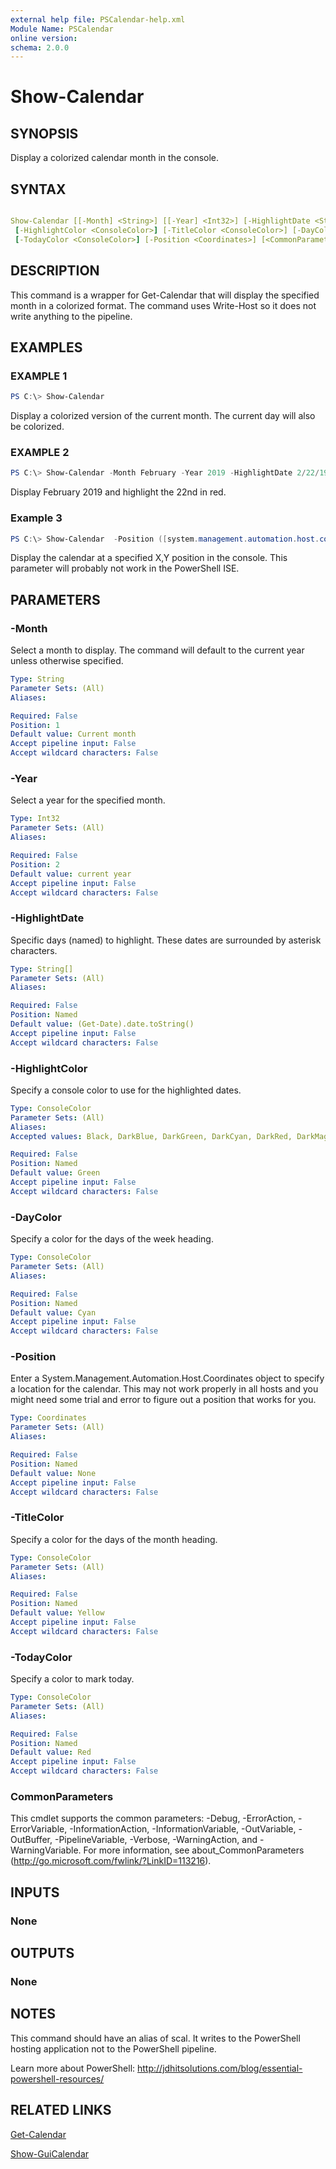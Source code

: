 ```yaml
---
external help file: PSCalendar-help.xml
Module Name: PSCalendar
online version:
schema: 2.0.0
---
```


# Show-Calendar

## SYNOPSIS

Display a colorized calendar month in the console.

## SYNTAX

```yaml

Show-Calendar [[-Month] <String>] [[-Year] <Int32>] [-HighlightDate <String[]>]
 [-HighlightColor <ConsoleColor>] [-TitleColor <ConsoleColor>] [-DayColor <ConsoleColor>]
 [-TodayColor <ConsoleColor>] [-Position <Coordinates>] [<CommonParameters>]
```

## DESCRIPTION

This command is a wrapper for Get-Calendar that will display the specified month in a colorized format. The command uses Write-Host so it does not write anything to the pipeline.

## EXAMPLES

### EXAMPLE 1

```powershell
PS C:\> Show-Calendar
```

Display a colorized version of the current month. The current day will also be colorized.

### EXAMPLE 2

```powershell
PS C:\> Show-Calendar -Month February -Year 2019 -HighlightDate 2/22/19 -HighlightColor red
```

Display February 2019 and highlight the 22nd in red.

### Example 3

```powershell
PS C:\> Show-Calendar  -Position ([system.management.automation.host.coordinates]::new(75,1))
```

Display the calendar at a specified X,Y position in the console. This parameter will probably not work in the PowerShell ISE.

## PARAMETERS

### -Month

Select a month to display. The command will default to the current year unless otherwise specified.

```yaml
Type: String
Parameter Sets: (All)
Aliases:

Required: False
Position: 1
Default value: Current month
Accept pipeline input: False
Accept wildcard characters: False
```

### -Year

Select a year for the specified month.

```yaml
Type: Int32
Parameter Sets: (All)
Aliases:

Required: False
Position: 2
Default value: current year
Accept pipeline input: False
Accept wildcard characters: False
```

### -HighlightDate

Specific days (named) to highlight. These dates are surrounded by asterisk characters.

```yaml
Type: String[]
Parameter Sets: (All)
Aliases:

Required: False
Position: Named
Default value: (Get-Date).date.toString()
Accept pipeline input: False
Accept wildcard characters: False
```

### -HighlightColor

Specify a console color to use for the highlighted dates.

```yaml
Type: ConsoleColor
Parameter Sets: (All)
Aliases:
Accepted values: Black, DarkBlue, DarkGreen, DarkCyan, DarkRed, DarkMagenta, DarkYellow, Gray, DarkGray, Blue, Green, Cyan, Red, Magenta, Yellow, White

Required: False
Position: Named
Default value: Green
Accept pipeline input: False
Accept wildcard characters: False
```

### -DayColor

Specify a color for the days of the week heading.

```yaml
Type: ConsoleColor
Parameter Sets: (All)
Aliases:

Required: False
Position: Named
Default value: Cyan
Accept pipeline input: False
Accept wildcard characters: False
```

### -Position

Enter a System.Management.Automation.Host.Coordinates object to specify a location for the calendar. This may not work properly in all hosts and you might need some trial and error to figure out a position that works for you.

```yaml
Type: Coordinates
Parameter Sets: (All)
Aliases:

Required: False
Position: Named
Default value: None
Accept pipeline input: False
Accept wildcard characters: False
```

### -TitleColor

Specify a color for the days of the month heading.

```yaml
Type: ConsoleColor
Parameter Sets: (All)
Aliases:

Required: False
Position: Named
Default value: Yellow
Accept pipeline input: False
Accept wildcard characters: False
```

### -TodayColor

Specify a color to mark today.

```yaml
Type: ConsoleColor
Parameter Sets: (All)
Aliases:

Required: False
Position: Named
Default value: Red
Accept pipeline input: False
Accept wildcard characters: False
```

### CommonParameters

This cmdlet supports the common parameters: -Debug, -ErrorAction, -ErrorVariable, -InformationAction, -InformationVariable, -OutVariable, -OutBuffer, -PipelineVariable, -Verbose, -WarningAction, and -WarningVariable. For more information, see about_CommonParameters (http://go.microsoft.com/fwlink/?LinkID=113216).

## INPUTS

### None

## OUTPUTS

### None

## NOTES

This command should have an alias of scal. It writes to the PowerShell hosting application not to the PowerShell pipeline.

Learn more about PowerShell: http://jdhitsolutions.com/blog/essential-powershell-resources/

## RELATED LINKS

[Get-Calendar]()

[Show-GuiCalendar]()
